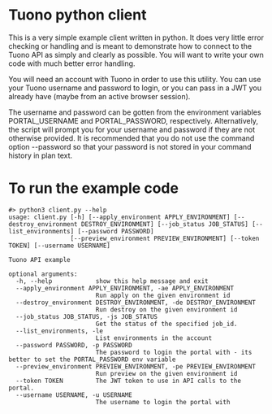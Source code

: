 # Tuono python client
This is a very simple example client written in python.  It does very little
error checking or handling and is meant to demonstrate how to connect to
the Tuono API as simply and clearly as possible.  You will want to write your
own code with much better error handling.

You will need an account with Tuono in order to use this utility. You can
use your Tuono username and password to login, or you can pass in a JWT you already
have (maybe from an active browser session).

The username and password can be gotten from the environment variables PORTAL_USERNAME
and PORTAL_PASSWORD, respectively.  Alternatively, the script will prompt you
for your username and password if they are not otherwise provided.  It is
recommended that you do not use the command option --password so that your
password is not stored in your command history in plan text.

# To run the example code
```ignorelang
#> python3 client.py --help
usage: client.py [-h] [--apply_environment APPLY_ENVIRONMENT] [--destroy_environment DESTROY_ENVIRONMENT] [--job_status JOB_STATUS] [--list_environments] [--password PASSWORD]
                 [--preview_environment PREVIEW_ENVIRONMENT] [--token TOKEN] [--username USERNAME]

Tuono API example

optional arguments:
  -h, --help            show this help message and exit
  --apply_environment APPLY_ENVIRONMENT, -ae APPLY_ENVIRONMENT
                        Run apply on the given environment id
  --destroy_environment DESTROY_ENVIRONMENT, -de DESTROY_ENVIRONMENT
                        Run destroy on the given environment id
  --job_status JOB_STATUS, -js JOB_STATUS
                        Get the status of the specified job_id.
  --list_environments, -le
                        List environments in the account
  --password PASSWORD, -p PASSWORD
                        The password to login the portal with - its better to set the PORTAL_PASSWORD env variable
  --preview_environment PREVIEW_ENVIRONMENT, -pe PREVIEW_ENVIRONMENT
                        Run preview on the given environment id
  --token TOKEN         The JWT token to use in API calls to the portal.
  --username USERNAME, -u USERNAME
                        The username to login the portal with
```
